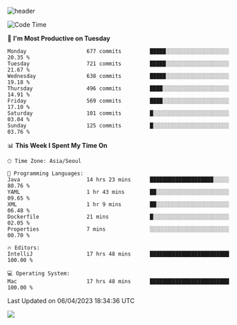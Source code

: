![header](https://capsule-render.vercel.app/api?type=Egg&color=timeAuto&height=300&section=header&text=PoPo&fontSize=90&animation=fadeIn)

  <!--START_SECTION:waka-->
![Code Time](http://img.shields.io/badge/Code%20Time-646%20hrs%2021%20mins-blue)

📅 **I'm Most Productive on Tuesday** 

```text
Monday                   677 commits         █████░░░░░░░░░░░░░░░░░░░░   20.35 % 
Tuesday                  721 commits         █████░░░░░░░░░░░░░░░░░░░░   21.67 % 
Wednesday                638 commits         █████░░░░░░░░░░░░░░░░░░░░   19.18 % 
Thursday                 496 commits         ████░░░░░░░░░░░░░░░░░░░░░   14.91 % 
Friday                   569 commits         ████░░░░░░░░░░░░░░░░░░░░░   17.10 % 
Saturday                 101 commits         █░░░░░░░░░░░░░░░░░░░░░░░░   03.04 % 
Sunday                   125 commits         █░░░░░░░░░░░░░░░░░░░░░░░░   03.76 % 
```


📊 **This Week I Spent My Time On** 

```text
🕑︎ Time Zone: Asia/Seoul

💬 Programming Languages: 
Java                     14 hrs 23 mins      ████████████████████░░░░░   80.76 % 
YAML                     1 hr 43 mins        ██░░░░░░░░░░░░░░░░░░░░░░░   09.65 % 
XML                      1 hr 9 mins         ██░░░░░░░░░░░░░░░░░░░░░░░   06.48 % 
Dockerfile               21 mins             █░░░░░░░░░░░░░░░░░░░░░░░░   02.05 % 
Properties               7 mins              ░░░░░░░░░░░░░░░░░░░░░░░░░   00.70 % 

🔥 Editors: 
IntelliJ                 17 hrs 48 mins      █████████████████████████   100.00 % 

💻 Operating System: 
Mac                      17 hrs 48 mins      █████████████████████████   100.00 % 
```


 Last Updated on 06/04/2023 18:34:36 UTC
<!--END_SECTION:waka-->



<img src="https://capsule-render.vercel.app/api?type=Egg&color=timeAuto&height=300&section=footer&text=PoPo&fontSize=90&animation=fadeIn&reversal=true" />
